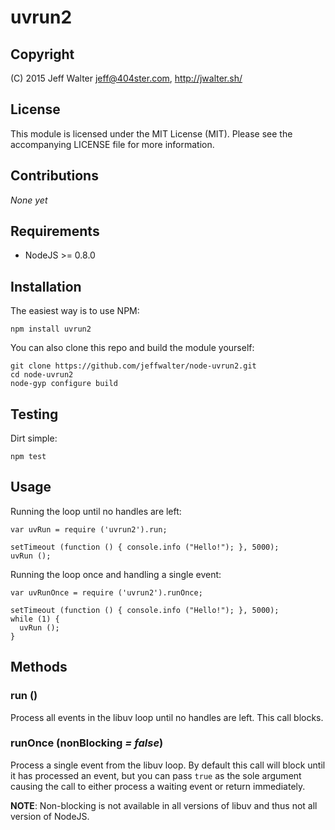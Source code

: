 uvrun2
======

Copyright
---------
(C) 2015 Jeff Walter <jeff@404ster.com>, http://jwalter.sh/

License
-------

This module is licensed under the MIT License (MIT). Please see the
accompanying LICENSE file for more information.

Contributions
-------------
*None yet*

Requirements
------------

* NodeJS >= 0.8.0

Installation
------------

The easiest way is to use NPM:

    npm install uvrun2

You can also clone this repo and build the module yourself:

    git clone https://github.com/jeffwalter/node-uvrun2.git
    cd node-uvrun2
    node-gyp configure build

Testing
-------

Dirt simple:

    npm test

Usage
-----

Running the loop until no handles are left:

    var uvRun = require ('uvrun2').run;

    setTimeout (function () { console.info ("Hello!"); }, 5000);
    uvRun ();

Running the loop once and handling a single event:

    var uvRunOnce = require ('uvrun2').runOnce;

    setTimeout (function () { console.info ("Hello!"); }, 5000);
    while (1) {
      uvRun ();
    }

Methods
-------

### run ()

Process all events in the libuv loop until no handles are left. This call
blocks.

### runOnce (nonBlocking *= false*)

Process a single event from the libuv loop. By default this call will block
until it has processed an event, but you can pass `true` as the sole argument
causing the call to either process a waiting event or return immediately.

**NOTE**: Non-blocking is not available in all versions of libuv and thus not all version of NodeJS.
